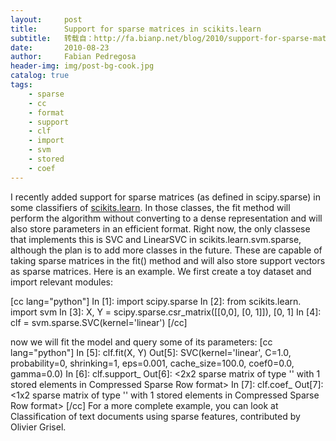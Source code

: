```yaml
---
layout:     post
title:      Support for sparse matrices in scikits.learn
subtitle:   转载自：http://fa.bianp.net/blog/2010/support-for-sparse-matrices-in-scikitslearn/
date:       2010-08-23
author:     Fabian Pedregosa
header-img: img/post-bg-cook.jpg
catalog: true
tags:
    - sparse
    - cc
    - format
    - support
    - clf
    - import
    - svm
    - stored
    - coef
---
```


I recently added support for sparse matrices (as defined in
scipy.sparse) in some classifiers of [scikits.learn](http://scikit-learn.sf.net/.). In those classes,
the fit method will perform the algorithm without converting to a dense
representation and will also store parameters in an efficient format.
Right now, the only classese that implements this is SVC and LinearSVC
in scikits.learn.svm.sparse, although the plan is to add more classes in
the future. These are capable of taking sparse matrices in the fit()
method and will also store support vectors as sparse matrices. Here is
an example. We first create a toy dataset and import relevant modules:

[cc lang="python"]
In [1]: import scipy.sparse
In [2]: from scikits.learn. import svm
In [3]: X, Y = scipy.sparse.csr_matrix([[0,0], [0, 1]]), [0, 1]
In [4]: clf = svm.sparse.SVC(kernel='linear') [/cc]

now we will fit the model and query some of its parameters: [cc
lang="python"] In [5]: clf.fit(X, Y) Out[5]: SVC(kernel='linear', C=1.0,
probability=0, shrinking=1, eps=0.001, cache_size=100.0, coef0=0.0,
gamma=0.0) In [6]: clf.support_ Out[6]: <2x2 sparse matrix of type ''
with 1 stored elements in Compressed Sparse Row format> In [7]:
clf.coef_ Out[7]: <1x2 sparse matrix of type '' with 1 stored elements
in Compressed Sparse Row format> [/cc] For a more complete example, you
can look at Classification of text documents using sparse features,
contributed by Olivier Grisel.
